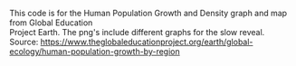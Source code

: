 This code is for the Human Population Growth and Density graph and map from Global Education   
Project Earth. The png's include different graphs for the slow reveal.  
Source: https://www.theglobaleducationproject.org/earth/global-ecology/human-population-growth-by-region
